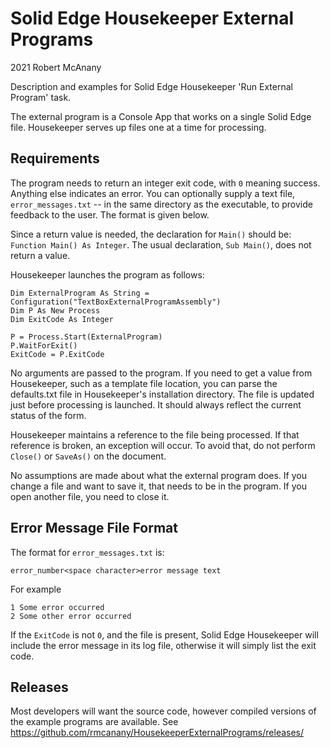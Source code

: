 # Solid Edge Housekeeper External Programs
2021 Robert McAnany

Description and examples for Solid Edge Housekeeper 'Run External Program' task.

The external program is a Console App that works on a single Solid Edge file.  Housekeeper serves up files one at a time for processing.  

## Requirements

The program needs to return an integer exit code, with `0` meaning success.  Anything else indicates an error.  You can optionally supply a text file, `error_messages.txt` -- in the same directory as the executable, to provide feedback to the user.  The format is given below.

Since a return value is needed, the declaration for `Main()` should be: `Function Main() As Integer`.  The usual declaration, `Sub Main()`, does not return a value.

Housekeeper launches the program as follows:

    Dim ExternalProgram As String = Configuration("TextBoxExternalProgramAssembly")
    Dim P As New Process
    Dim ExitCode As Integer

    P = Process.Start(ExternalProgram)
    P.WaitForExit()
    ExitCode = P.ExitCode

No arguments are passed to the program.  If you need to get a value from Housekeeper, such as a template file location, you can parse the defaults.txt file in Housekeeper's installation directory.  The file is updated just before processing is launched.  It should always reflect the current status of the form.

Housekeeper maintains a reference to the file being processed.  If that reference is broken, an exception will occur.  To avoid that, do not perform `Close()` or `SaveAs()` on the document.

No assumptions are made about what the external program does.  If you change a file and want to save it, that needs to be in the program.  If you open another file, you need to close it.

## Error Message File Format

The format for `error_messages.txt` is:

`error_number<space character>error message text`

For example
```
1 Some error occurred
2 Some other error occurred
```

If the `ExitCode` is not `0`, and the file is present, Solid Edge Housekeeper will include the error message in its log file, otherwise it will simply list the exit code.

## Releases

Most developers will want the source code, however compiled versions of the example programs are available.  See https://github.com/rmcanany/HousekeeperExternalPrograms/releases/